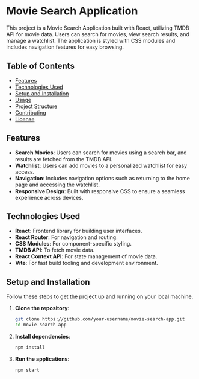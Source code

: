# Movie Search Application

This project is a Movie Search Application built with React, utilizing TMDB API for movie data. Users can search for movies, view search results, and manage a watchlist. The application is styled with CSS modules and includes navigation features for easy browsing.

## Table of Contents

- [Features](#features)
- [Technologies Used](#technologies-used)
- [Setup and Installation](#setup-and-installation)
- [Usage](#usage)
- [Project Structure](#project-structure)
- [Contributing](#contributing)
- [License](#license)

## Features

- **Search Movies**: Users can search for movies using a search bar, and results are fetched from the TMDB API.
- **Watchlist**: Users can add movies to a personalized watchlist for easy access.
- **Navigation**: Includes navigation options such as returning to the home page and accessing the watchlist.
- **Responsive Design**: Built with responsive CSS to ensure a seamless experience across devices.

## Technologies Used

- **React**: Frontend library for building user interfaces.
- **React Router**: For navigation and routing.
- **CSS Modules**: For component-specific styling.
- **TMDB API**: To fetch movie data.
- **React Context API**: For state management of movie data.
- **Vite**: For fast build tooling and development environment.

## Setup and Installation

Follow these steps to get the project up and running on your local machine.

1. **Clone the repository**:

   ```bash
   git clone https://github.com/your-username/movie-search-app.git
   cd movie-search-app
   ```

2. **Install dependencies**:

   ```bash
   npm install
   ```

3. **Run the applications**:

   ```bash
   npm start
   ```
